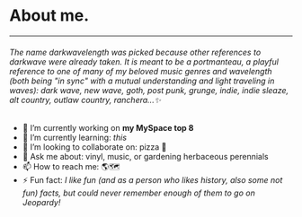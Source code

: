 # About me.
---
###### *The name darkwavelength was picked because other references to darkwave were already taken. It is meant to be a portmanteau, a playful reference to one of many of my beloved music genres and wavelength (both being "in sync" with a mutual understanding and light traveling in waves): dark wave, new wave, goth, post punk, grunge, indie, indie sleaze, alt country, outlaw country, ranchera...✨*

- 🔭 I’m currently working on **my MySpace top 8**
- 🌱 I’m currently learning: *this*
- 👯 I’m looking to collaborate on: pizza 🍕
- 💬 Ask me about: vinyl, music, or gardening herbaceous perennials
- 📫 How to reach me: 🌎🗺
- ⚡ Fun fact: *I like fun (and as a person who likes history, also some not fun) facts, but could never remember enough of them to go on Jeopardy!*
<!--
REFERENCES
Markdown cheatsheet link
https://www.markdownguide.org/cheat-sheet/

Emoji cheatcheet link
https://www.webfx.com/tools/emoji-cheat-sheet/
-->
